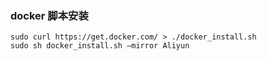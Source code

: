 ### docker 脚本安装
```
sudo curl https://get.docker.com/ > ./docker_install.sh
sudo sh docker_install.sh –mirror Aliyun
```
